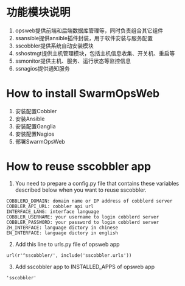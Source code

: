 # 功能模块说明
1. opsweb提供前端和后端数据库管理等，同时负责组合其它组件
2. ssansible提供ansible插件封装，用于软件安装与服务配置
3. sscobbler提供系统自动安装模块
4. sshostmgt提供主机管理模块，包括主机信息收集、开关机、重启等
5. ssmonitor提供主机、服务、运行状态等监控信息
6. ssnagios提供通知服务

# How to install SwarmOpsWeb
1. 安装配置Cobbler
2. 安装Ansible
3. 安装配置Ganglia
4. 安装配置Nagios
5. 部署SwarmOpsWeb

# How to reuse sscobbler app
1. You need to prepare a config.py file that contains these variables described below when you want to reuse sscobbler.
```
COBBLERD_DOMAIN: domain name or IP address of cobblerd server
COBBLER_API_URL: cobbler api url 
INTERFACE_LANG: interface language
COBBLER_USERNAME: your username to login cobblerd server
COBBLER_PASSWORD: your password to login cobblerd server
ZH_INTERFACE: language dictory in chinese
EN_INTERFACE: language dictory in english
```

2. Add this line to urls.py file of opsweb app
```
url(r'^sscobbler/', include('sscobbler.urls'))
```

3. Add sscobbler app to INSTALLED_APPS of opsweb app
```
'sscobbler'
```